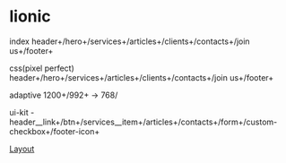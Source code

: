 # lionic

index header+/hero+/services+/articles+/clients+/contacts+/join us+/footer+

css(pixel perfect) header+/hero+/services+/articles+/clients+/contacts+/join us+/footer+ 

adaptive 1200+/992+ -> 768/ 

ui-kit - header__link+/btn+/services__item+/articles+/contacts+/form+/custom-checkbox+/footer-icon+


[Layout](https://www.figma.com/file/G7A1ytt96Hf82Suipaq51N/Lionic?type=design&node-id=0-1&mode=design&t=02bCZLsIHZ8Ynhzs-0)